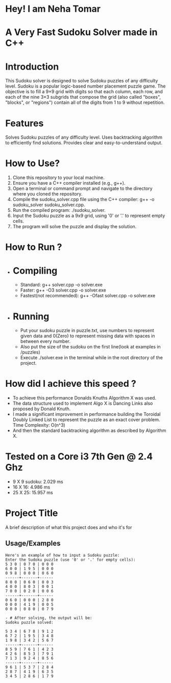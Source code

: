# Hey! I am Neha Tomar
# A Very Fast Sudoku Solver made in C++
# Introduction
This Sudoku solver is designed to solve Sudoku puzzles of any difficulty level. Sudoku is a popular logic-based number placement puzzle game. The objective is to fill a 9×9 grid with digits so that each column, each row, and each of the nine 3×3 subgrids that compose the grid (also called "boxes", "blocks", or "regions") contain all of the digits from 1 to 9 without repetition.

# Features
Solves Sudoku puzzles of any difficulty level.
Uses backtracking algorithm to efficiently find solutions.
Provides clear and easy-to-understand output.

# How to Use?
1. Clone this repository to your local machine.
2. Ensure you have a C++ compiler installed (e.g., g++).
3. Open a terminal or command prompt and navigate to the directory where you cloned the repository.
4. Compile the sudoku_solver.cpp file using the C++ compiler: g++ -o sudoku_solver sudoku_solver.cpp.
5. Run the compiled program: ./sudoku_solver.
6. Input the Sudoku puzzle as a 9x9 grid, using '0' or '.' to represent empty cells.
7. The program will solve the puzzle and display the solution.

# How to Run ?
- # Compiling
    - Standard: g++ solver.cpp -o solver.exe
    - Faster: g++ -O3 solver.cpp -o solver.exe
    - Fastest(not recommended): g++ -Ofast solver.cpp -o solver.exe
  
- # Running
  - Put your sudoku puzzle in puzzle.txt, use numbers to represent given data and 0(Zero) to represent missing data with spaces in between every number.
  - Also put the size of the sudoku on the first line(look at examples in /puzzles)
  - Execute ./solver.exe in the terminal while in the root directory of the project.


# How did I achieve this speed ?
- To achieve this performance Donalds Knuths Algorithm X was used.
- The data structure used to implement Algo X is Dancing Links also proposed by Donald Knuth.
- I made a significant improvement in performance building the Toroidal Doubly Linked List to represent the puzzle as an exact cover problem. Time Complexity: O(n^3)
- And then the standard backtracking algorithm as described by Algorithm X.

# Tested on a Core i3 7th Gen @ 2.4 Ghz
- 9 X 9 sudoku: 2.029 ms
- 16 X 16: 4.986 ms
- 25 X 25: 15.957 ms


# Project Title

A brief description of what this project does and who it's for


## Usage/Examples

```
Here's an example of how to input a Sudoku puzzle:
Enter the Sudoku puzzle (use '0' or '.' for empty cells):
5 3 0 | 0 7 0 | 0 0 0
6 0 0 | 1 9 5 | 0 0 0
0 9 8 | 0 0 0 | 0 6 0
------+-------+------
8 0 0 | 0 6 0 | 0 0 3
4 0 0 | 8 0 3 | 0 0 1
7 0 0 | 0 2 0 | 0 0 6
------+-------+------
0 6 0 | 0 0 0 | 2 8 0
0 0 0 | 4 1 9 | 0 0 5
0 0 0 | 0 8 0 | 0 7 9

- # After solving, the output will be:
Sudoku puzzle solved:

5 3 4 | 6 7 8 | 9 1 2
6 7 2 | 1 9 5 | 3 4 8
1 9 8 | 3 4 2 | 5 6 7
------+-------+------
8 5 9 | 7 6 1 | 4 2 3
4 2 6 | 8 5 3 | 7 9 1
7 1 3 | 9 2 4 | 8 5 6
------+-------+------
9 6 1 | 5 3 7 | 2 8 4
2 8 7 | 4 1 9 | 6 3 5
3 4 5 | 2 8 6 | 1 7 9


```



